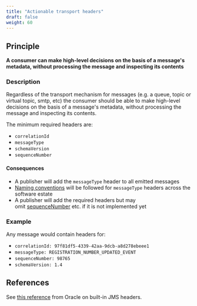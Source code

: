 ```yaml
---
title: "Actionable transport headers"
draft: false
weight: 60
---
```


## Principle
**A consumer can make high-level decisions on the basis of a message's metadata, without processing the message and inspecting its contents**

### Description
Regardless of the transport mechanism for messages (e.g. a queue, topic or virtual topic, smtp, etc) the consumer should be able to make high-level decisions on the basis of a message's metadata, without processing the message and inspecting its contents.  

The minimum required headers are:

* `correlationId`
* `messageType`
* `schemaVersion`
* `sequenceNumber`

#### Consequences
* A publisher will add the `messageType` header to all emitted messages
* [Naming conventions](/implementation-details/naming-conventions) will be followed for `messageType` headers across the software estate
* A publisher will add the required headers but may omit [sequenceNumber](/principles/messages-have-sequence-numbers) etc. if it is not implemented yet

### Example
Any message would contain headers for:

* `correlationId: 97f81df5-4339-42aa-9dcb-a8d278ebeee1`
* `messageType: REGISTRATION_NUMBER_UPDATED_EVENT`
* `sequenceNumber: 98765`
* `schemaVersion: 1.4`

## References
See [this reference](https://docs.oracle.com/cd/E19509-01/820-2239/bpado/index.html) from Oracle on built-in JMS headers.
